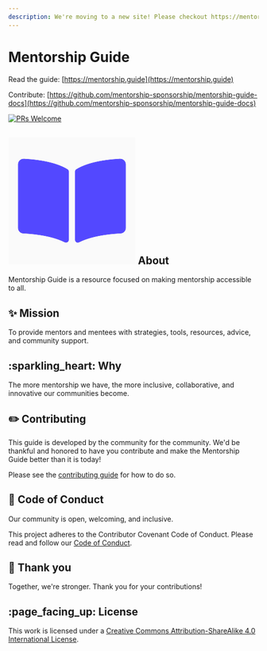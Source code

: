 ```yaml
---
description: We're moving to a new site! Please checkout https://mentorship.guide
---
```


# Mentorship Guide

Read the guide: [https://mentorship.guide](https://mentorship.guide)

Contribute: [https://github.com/mentorship-sponsorship/mentorship-guide-docs](https://github.com/mentorship-sponsorship/mentorship-guide-docs)



[![PRs Welcome](https://img.shields.io/badge/prs-welcome-brightgreen.svg?style=flat-square)](http://makeapullrequest.com)

## ![](.gitbook/assets/mentorship-logo-with-white-background.png) About

Mentorship Guide is a resource focused on making mentorship accessible to all.

## :sparkles: Mission

To provide mentors and mentees with strategies, tools, resources, advice, and community support.

## :sparkling\_heart: Why

The more mentorship we have, the more inclusive, collaborative, and innovative our communities become.

## :pencil2: Contributing

This guide is developed by the community for the community. We'd be thankful and honored to have you contribute and make the Mentorship Guide better than it is today!

Please see the [contributing guide](important/contributing.md) for how to do so.

## :dna: Code of Conduct

Our community is open, welcoming, and inclusive.

This project adheres to the Contributor Covenant Code of Conduct. Please read and follow our [Code of Conduct](important/code-of-conduct.md).

## :clap: Thank you

Together, we're stronger. Thank you for your contributions!

## :page\_facing\_up: License

This work is licensed under a [Creative Commons Attribution-ShareAlike 4.0 International License](http://creativecommons.org/licenses/by-sa/4.0/).

